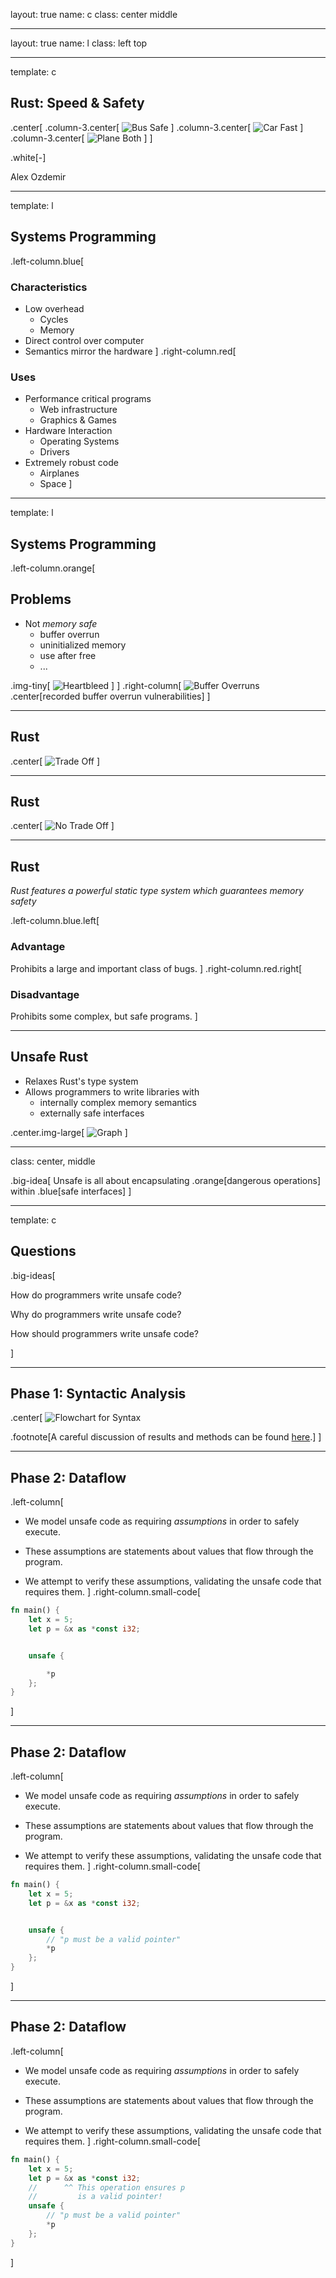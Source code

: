 layout: true
name: c
class: center middle

---

layout: true
name: l
class: left top

---

template: c

## Rust: Speed & Safety

.center[
.column-3.center[
![Bus][bus]
Safe
]
.column-3.center[
![Car][car]
Fast
]
.column-3.center[
![Plane][plane]
Both
]
]

.white[-]

Alex Ozdemir

---

template: l

## Systems Programming

.left-column.blue[
### Characteristics
* Low overhead
   * Cycles
   * Memory
* Direct control over computer
* Semantics mirror the hardware
]
.right-column.red[
### Uses
* Performance critical programs
   * Web infrastructure
   * Graphics & Games
* Hardware Interaction
   * Operating Systems
   * Drivers
* Extremely robust code
   * Airplanes
   * Space
]

---

template: l

## Systems Programming

.left-column.orange[
## Problems
* Not _memory safe_
   * buffer overrun
   * uninitialized memory
   * use after free
   * ...

.img-tiny[
![Heartbleed][heartbleed]
]
]
.right-column[
![Buffer Overruns][overruns]
.center[recorded buffer overrun vulnerabilities]
]

---

## Rust

.center[
![Trade Off][trade-off]
]

---

## Rust

.center[
![No Trade Off][no-trade-off]
]

---

## Rust

_Rust features a powerful static type system which guarantees memory safety_

.left-column.blue.left[
### Advantage

Prohibits a large and important class of bugs.
]
.right-column.red.right[
### Disadvantage

Prohibits some complex,
but safe programs.
]

---

## Unsafe Rust

* Relaxes Rust's type system
* Allows programmers to write libraries with
    * internally complex memory semantics
    * externally safe interfaces

.center.img-large[
![Graph][graph]
]

---

class: center, middle

.big-idea[
Unsafe is all about encapsulating .orange[dangerous operations] within
.blue[safe interfaces]
]

---

template: c

## Questions

.big-ideas[

How do programmers write unsafe code?

Why do programmers write unsafe code?

How should programmers write unsafe code?

]

---

## Phase 1: Syntactic Analysis
.center[
![Flowchart for Syntax][syntax]

.footnote[A careful discussion of results and methods can be found [here][blog].]
]

---

## Phase 2: Dataflow

.left-column[
* We model unsafe code as requiring _assumptions_ in order to safely execute.

* These assumptions are statements about values that flow through the program.

* We attempt to verify these assumptions, validating the unsafe code that
requires them.
]
.right-column.small-code[
```rust
fn main() {
    let x = 5;
    let p = &x as *const i32;


    unsafe {

        *p
    };
}
```
]

---

## Phase 2: Dataflow

.left-column[
* We model unsafe code as requiring _assumptions_ in order to safely execute.

* These assumptions are statements about values that flow through the program.

* We attempt to verify these assumptions, validating the unsafe code that
requires them.
]
.right-column.small-code[
```rust
fn main() {
    let x = 5;
    let p = &x as *const i32;


    unsafe {
        // "p must be a valid pointer"
        *p
    };
}
```
]

---

## Phase 2: Dataflow

.left-column[
* We model unsafe code as requiring _assumptions_ in order to safely execute.

* These assumptions are statements about values that flow through the program.

* We attempt to verify these assumptions, validating the unsafe code that
requires them.
]
.right-column.small-code[
```rust
fn main() {
    let x = 5;
    let p = &x as *const i32;
    //      ^^ This operation ensures p
    //         is a valid pointer!
    unsafe {
        // "p must be a valid pointer"
        *p
    };
}
```
]

[plane]: http://orig13.deviantart.net/d271/f/2012/203/6/f/airplane_by_paullus23-d58794k.jpg
[car]: http://resources.carsguide.com.au/styles/cg_hero_large/s3/Mitsubishi-Mirage-sedan-(4).jpg
[bus]: http://farm5.staticflickr.com/4002/4551273440_b8253f2383_z.jpg
[heartbleed]: https://upload.wikimedia.org/wikipedia/commons/d/dc/Heartbleed.svg
[overruns]: /images/2016-07-26-buffer-overruns.png
[trade-off]: https://docs.google.com/drawings/d/1hDhy3MN6q4P2f755t4BkllHUXlAUXdc54XCgoBEiNdU/pub?w=713&h=431
[no-trade-off]: https://docs.google.com/drawings/d/1nsZ0IU8gCc_J0sgWwjVvo_ZdzxrtlAj6vXFATeJjKMs/pub?w=713&h=431
[graph]: https://cdn-images-1.medium.com/max/400/1*Q9n58avTamrRmY66Ne0Hug.png
[blog]: https://alex-ozdemir.github.io/rust/unsafe/unsafe-in-rust-syntactic-patterns/
[syntax]: https://docs.google.com/drawings/d/1LIeBdnuG-N0ilCzbl_Dl38Auku6xJb0CqNZQyzQ_NGc/pub?w=1210&h=367

